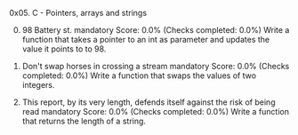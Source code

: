 0x05. C - Pointers, arrays and strings

0. 98 Battery st.
mandatory
Score: 0.0% (Checks completed: 0.0%)
Write a function that takes a pointer to an int as parameter and updates the value it points to to 98.

1. Don't swap horses in crossing a stream
mandatory
Score: 0.0% (Checks completed: 0.0%)
Write a function that swaps the values of two integers.

2. This report, by its very length, defends itself against the risk of being read
mandatory
Score: 0.0% (Checks completed: 0.0%)
Write a function that returns the length of a string.
